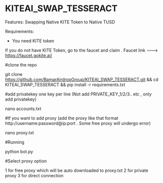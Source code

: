 # KITEAI_SWAP_TESSERACT




Features:
Swapping Native KITE Token to Native TUSD



Requirements:
- You need KITE token

If you do not have KITE Token, go to the faucet and claim .
Faucet link --->  https://faucet.gokite.ai/ 


#clone the repo

git clone https://github.com/BamarAirdropGroup/KITEAI_SWAP_TESSERACT.git && cd KITEAI_SWAP_TESSERACT && pip install -r requirements.txt

#add  privatekey one key per line (Not add PRIVATE_KEY_1/2/3.. etc , only add privatekey)

nano accounts.txt


#If you want to add proxy (add the proxy like that format http://username:password@ip:port . Some free proxy will undergo error) 


nano proxy.txt


#Running 

python bot.py 


#Select proxy option 

1 for free proxy which will be auto downloaded to proxy.txt
2 for private proxy
3 for direct connection 
